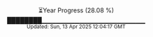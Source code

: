 <p align="center">
⏳Year Progress (28.08 %)<br>
████████▁▁▁▁▁▁▁▁▁▁▁▁▁▁▁▁▁▁▁▁▁▁ <br>
<sub>Updated: Sun, 13 Apr 2025 12:04:17 GMT</sub>
</p>

